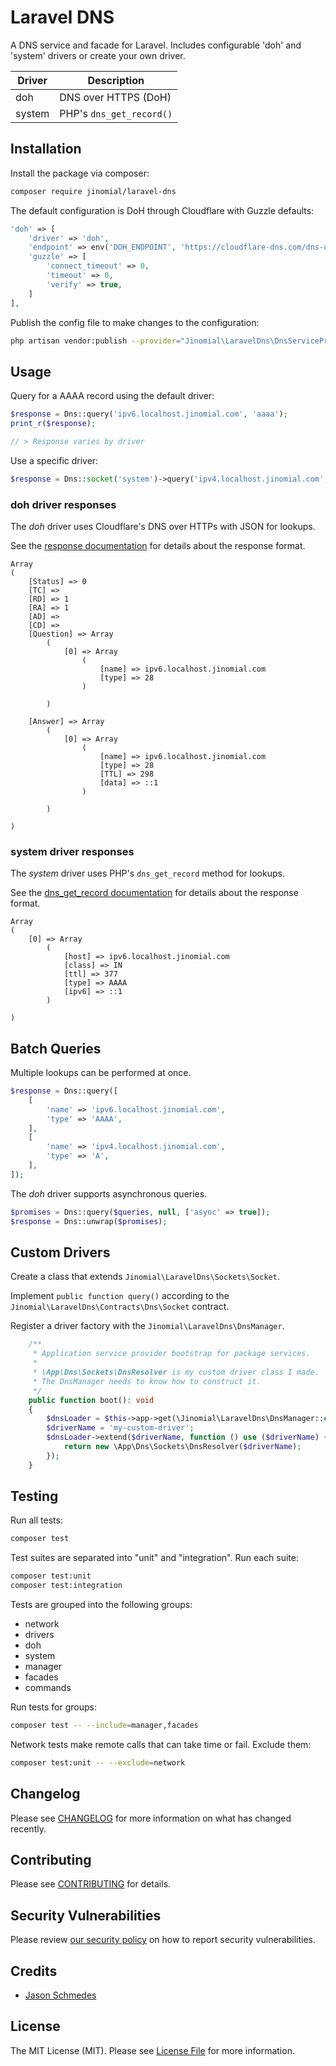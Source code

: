 # Laravel DNS

A DNS service and facade for Laravel. Includes configurable 'doh' and 'system' drivers or create your own driver.

| Driver | Description              |
|--------|--------------------------|
| doh    | DNS over HTTPS (DoH)     |
| system | PHP's `dns_get_record()` |

## Installation

Install the package via composer:

```bash
composer require jinomial/laravel-dns
```

The default configuration is DoH through Cloudflare with Guzzle defaults:

```php
'doh' => [
    'driver' => 'doh',
    'endpoint' => env('DOH_ENDPOINT', 'https://cloudflare-dns.com/dns-query'),
    'guzzle' => [
        'connect_timeout' => 0,
        'timeout' => 0,
        'verify' => true,
    ]
],
```

Publish the config file to make changes to the configuration:
```bash
php artisan vendor:publish --provider="Jinomial\LaravelDns\DnsServiceProvider" --tag="laravel-dns-config"
```

## Usage

Query for a AAAA record using the default driver:

```php
$response = Dns::query('ipv6.localhost.jinomial.com', 'aaaa');
print_r($response);

// > Response varies by driver
```

Use a specific driver:

```php
$response = Dns::socket('system')->query('ipv4.localhost.jinomial.com', 'a');
```

### doh driver responses

The *doh* driver uses Cloudflare's DNS over HTTPs with JSON for lookups.

See the [response documentation](https://developers.cloudflare.com/1.1.1.1/encryption/dns-over-https/make-api-requests/dns-json/) for details about the response format.

```
Array
(
    [Status] => 0
    [TC] =>
    [RD] => 1
    [RA] => 1
    [AD] =>
    [CD] =>
    [Question] => Array
        (
            [0] => Array
                (
                    [name] => ipv6.localhost.jinomial.com
                    [type] => 28
                )

        )

    [Answer] => Array
        (
            [0] => Array
                (
                    [name] => ipv6.localhost.jinomial.com
                    [type] => 28
                    [TTL] => 298
                    [data] => ::1
                )

        )

)
```

### system driver responses

The *system* driver uses PHP's `dns_get_record` method for lookups.

See the [dns_get_record documentation](https://www.php.net/manual/en/function.dns-get-record.php) for details about the response format.

```
Array
(
    [0] => Array
        (
            [host] => ipv6.localhost.jinomial.com
            [class] => IN
            [ttl] => 377
            [type] => AAAA
            [ipv6] => ::1
        )

)
```

## Batch Queries

Multiple lookups can be performed at once.

```php
$response = Dns::query([
    [
        'name' => 'ipv6.localhost.jinomial.com',
        'type' => 'AAAA',
    ],
    [
        'name' => 'ipv4.localhost.jinomial.com',
        'type' => 'A',
    ],
]);
```

The *doh* driver supports asynchronous queries.

```php
$promises = Dns::query($queries, null, ['async' => true]);
$response = Dns::unwrap($promises);
```

## Custom Drivers

Create a class that extends `Jinomial\LaravelDns\Sockets\Socket`.

Implement `public function query()` according to the `Jinomial\LaravelDns\Contracts\Dns\Socket` contract.

Register a driver factory with the `Jinomial\LaravelDns\DnsManager`.

```php
    /**
     * Application service provider bootstrap for package services.
     *
     * \App\Dns\Sockets\DnsResolver is my custom driver class I made.
     * The DnsManager needs to know how to construct it.
     */
    public function boot(): void
    {
        $dnsLoader = $this->app->get(\Jinomial\LaravelDns\DnsManager::class);
        $driverName = 'my-custom-driver';
        $dnsLoader->extend($driverName, function () use ($driverName) {
            return new \App\Dns\Sockets\DnsResolver($driverName);
        });
    }
```

## Testing

Run all tests:

```bash
composer test
```

Test suites are separated into "unit" and "integration". Run each suite:

```bash
composer test:unit
composer test:integration
```

Tests are grouped into the following groups:

- network
- drivers
- doh
- system
- manager
- facades
- commands

Run tests for groups:

```bash
composer test -- --include=manager,facades
```

Network tests make remote calls that can take time or fail. Exclude them:

```bash
composer test:unit -- --exclude=network
```

## Changelog

Please see [CHANGELOG](CHANGELOG.md) for more information on what has changed recently.

## Contributing

Please see [CONTRIBUTING](.github/CONTRIBUTING.md) for details.

## Security Vulnerabilities

Please review [our security policy](.github/SECURITY.md) on how to report security vulnerabilities.

## Credits

- [Jason Schmedes](https://github.com/jinomial)

## License

The MIT License (MIT). Please see [License File](LICENSE.md) for more information.
